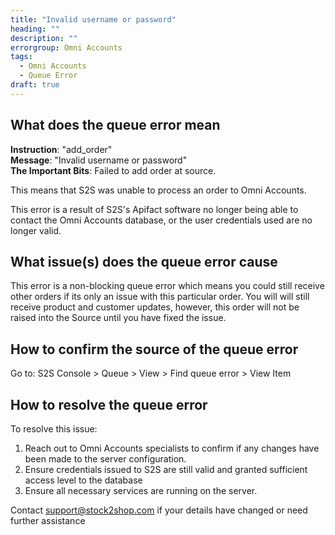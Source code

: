 ```yaml
---
title: "Invalid username or password"
heading: ""
description: ""
errorgroup: Omni Accounts
tags:
  - Omni Accounts
  - Queue Error
draft: true
---
```


## What does the queue error mean

**Instruction**: "add_order"  
**Message**: "Invalid username or password"  
**The Important Bits**: Failed to add order at source.

This means that S2S was unable to process an order to Omni Accounts. 

This error is a result of S2S's Apifact software no longer being able to contact the Omni Accounts database, or the user credentials used are no longer valid.

## What issue(s) does the queue error cause

This error is a non-blocking queue error which means you could still receive other orders if its only an issue with this particular order. You will will still receive product and customer updates, however, this order will not be raised into the Source until you have fixed the issue.

## How to confirm the source of the queue error

Go to: S2S Console > Queue > View > Find queue error > View Item 

## How to resolve the queue error

To resolve this issue:

1. Reach out to Omni Accounts specialists to confirm if any changes have been made to the server configuration.
2. Ensure credentials issued to S2S are still valid and granted sufficient access level to the database
3. Ensure all necessary services are running on the server.

Contact support@stock2shop.com if your details have changed or need further assistance